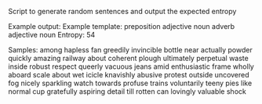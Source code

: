 Script to generate random sentences and output the expected entropy

Example output:
  Example template: preposition adjective noun adverb adjective noun
  Entropy: 54

  Samples:
	  among hapless fan greedily invincible bottle
	  near actually powder quickly amazing railway
	  about coherent plough ultimately perpetual waste
	  inside robust respect queerly vacuous jeans
	  amid enthusiastic frame wholly aboard scale
	  about wet icicle knavishly abusive protest
	  outside uncovered fog nicely sparkling watch
	  towards profuse trains voluntarily teeny pies
	  like normal cup gratefully aspiring detail
	  till rotten can lovingly valuable shock
